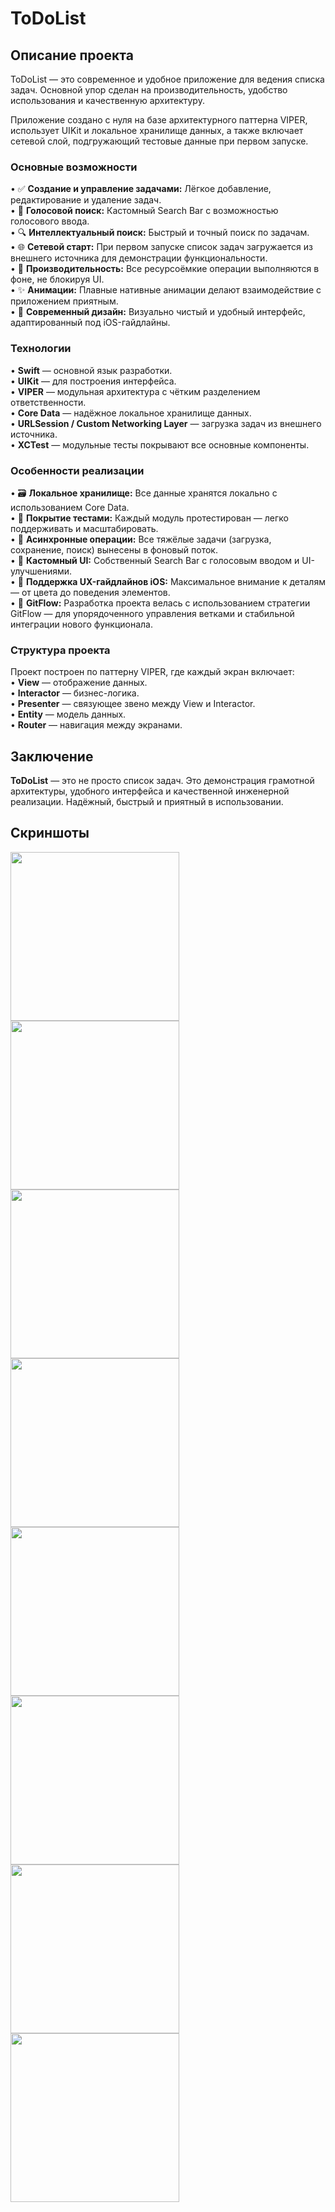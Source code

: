 # ToDoList

## Описание проекта

ToDoList — это современное и удобное приложение для ведения списка задач. Основной упор сделан на производительность, удобство использования и качественную архитектуру.

Приложение создано с нуля на базе архитектурного паттерна VIPER, использует UIKit и локальное хранилище данных, а также включает сетевой слой, подгружающий тестовые данные при первом запуске.

### Основные возможности

• ✅ **Создание и управление задачами:** Лёгкое добавление, редактирование и удаление задач. </br>
• 🎤 **Голосовой поиск:** Кастомный Search Bar с возможностью голосового ввода. </br>
• 🔍 **Интеллектуальный поиск:** Быстрый и точный поиск по задачам. </br>
• 🌐 **Сетевой старт:** При первом запуске список задач загружается из внешнего источника для демонстрации функциональности. </br>
• 🌙 **Производительность:** Все ресурсоёмкие операции выполняются в фоне, не блокируя UI. </br>
• ✨ **Анимации:** Плавные нативные анимации делают взаимодействие с приложением приятным. </br>
• 🎨 **Современный дизайн:** Визуально чистый и удобный интерфейс, адаптированный под iOS-гайдлайны.

### Технологии

• **Swift** — основной язык разработки. </br>
• **UIKit** — для построения интерфейса. </br>
• **VIPER** — модульная архитектура с чётким разделением ответственности. </br>
• **Core Data** — надёжное локальное хранилище данных. </br>
• **URLSession / Custom Networking Layer** — загрузка задач из внешнего источника. </br>
• **XCTest** — модульные тесты покрывают все основные компоненты.

### Особенности реализации

• 🗃 **Локальное хранилище:** Все данные хранятся локально с использованием Core Data. </br>
• 🧪 **Покрытие тестами:** Каждый модуль протестирован — легко поддерживать и масштабировать. </br>
• 🔄 **Асинхронные операции:** Все тяжёлые задачи (загрузка, сохранение, поиск) вынесены в фоновый поток. </br>
• 🧭 **Кастомный UI:** Собственный Search Bar с голосовым вводом и UI-улучшениями. </br>
• 📱 **Поддержка UX-гайдлайнов iOS:** Максимальное внимание к деталям — от цвета до поведения элементов. </br>
• 🌿 **GitFlow:** Разработка проекта велась с использованием стратегии GitFlow — для упорядоченного управления ветками и стабильной интеграции нового функционала.

### Структура проекта

Проект построен по паттерну VIPER, где каждый экран включает: </br>
• **View** — отображение данных. </br>
• **Interactor** — бизнес-логика. </br>
• **Presenter** — связующее звено между View и Interactor. </br>
• **Entity** — модель данных. </br>
• **Router** — навигация между экранами.

## Заключение

**ToDoList** — это не просто список задач. Это демонстрация грамотной архитектуры, удобного интерфейса и качественной инженерной реализации. Надёжный, быстрый и приятный в использовании.

## Скриншоты

<img src="Screenshots/1.png" width="270"> <img src="Screenshots/2.png" width="270"> <img src="Screenshots/3.png" width="270"> 
<img src="Screenshots/4.png" width="270"> <img src="Screenshots/5.png" width="270"> <img src="Screenshots/6.png" width="270">
<img src="Screenshots/7.png" width="270"> <img src="Screenshots/8.png" width="270"> 
